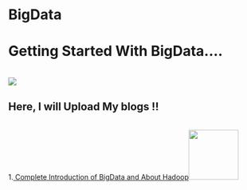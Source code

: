# BigData
<h1>Getting Started With BigData....</h1>
<br><img src="https://media.giphy.com/media/sRFEa8lbeC7zbcIZZR/giphy.gif"><br>
<h2>Here, I will Upload My blogs !!</h2>
<br>
1.<a href="https://medium.com/@shashwatsingh71/bigdata-problem-2c7bf90fca55"> Complete Introduction of BigData and About Hadoop</a><img src="https://e7.pngegg.com/pngimages/863/929/png-clipart-logo-product-design-brand-apache-hadoop-yellow-design-text-logo.png" width=100px height=100px>
